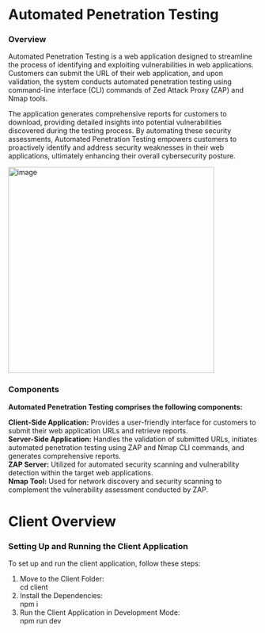 # Automated Penetration Testing
### Overview
Automated Penetration Testing is a web application designed to streamline the process of identifying and exploiting vulnerabilities in web applications. Customers can submit the URL of their web application, and upon validation, the system conducts automated penetration testing using command-line interface (CLI) commands of Zed Attack Proxy (ZAP) and Nmap tools.

The application generates comprehensive reports for customers to download, providing detailed insights into potential vulnerabilities discovered during the testing process. By automating these security assessments, Automated Penetration Testing empowers customers to proactively identify and address security weaknesses in their web applications, ultimately enhancing their overall cybersecurity posture.

<img width="416" alt="image" src="https://github.com/SivaPrakash8825/automated-penetration-testing/assets/122080340/b711dba9-2c7b-4592-ae13-14efd2d389c0">

### Components
**Automated Penetration Testing comprises the following components:**

**Client-Side Application:** Provides a user-friendly interface for customers to submit their web application URLs and retrieve reports.<br>
**Server-Side Application:** Handles the validation of submitted URLs, initiates automated penetration testing using ZAP and Nmap CLI commands, and generates comprehensive reports.<br>
**ZAP Server:** Utilized for automated security scanning and vulnerability detection within the target web applications.<br>
**Nmap Tool:** Used for network discovery and security scanning to complement the vulnerability assessment conducted by ZAP.

# Client Overview
### Setting Up and Running the Client Application<br>

To set up and run the client application, follow these steps:<br>

1. Move to the Client Folder:<br>
   cd client
2. Install the Dependencies:<br>
   npm i
3. Run the Client Application in Development Mode:<br>
   npm run dev

